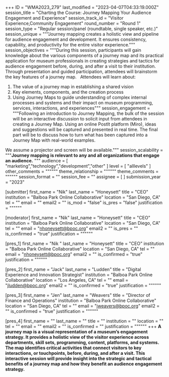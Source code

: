 +++
ID = "WMA2023_279"
last_modified = "2023-04-07T04:33:19.000Z"
session_title = "Charting the Course: Journey Mapping Your Audience Engagement and Experience"
session_track_id = "Visitor Experience,Community Engagement"
round_number = "Round 1"
session_type = "Regular session/panel (roundtable, single speaker, etc.)"
session_unique = """Journey mapping creates a holistic view and pipeline for audience engagement and development. It ensures consistency, capability, and productivity for the entire visitor experience."""
session_objectives = """During this session, participants will gain knowledge about the various components of a journey map and its practical application for museum professionals in creating strategies and tactics for audience engagement before, during, and after a visit to their institution.  Through presentation and guided participation, attendees will brainstorm the key features of a journey map.
 
Attendees will learn about:
1. The value of a journey map in establishing a shared vision 
2. Key elements, components, and the creation process
3. Using Journey Maps to guide understanding of complex internal processes and systems and their impact on museum programming, services, interactions, and experiences"""
session_engagement = """Following an introduction to Journey Mapping, the bulk of the session will be an interactive discussion to solicit input from attendees in creating a Journey Map. Using an online PostIt platform (Miro), ideas and suggestions will be captured and presented in real time. The final part will be to discuss how to turn what has been captured into a Journey Map with real-world examples.

We assume a projector and screen will be available."""
session_scalability = """**Journey mapping is relevant to any and all organizations that engage an audience.**
"""
audience = [ "marketing","technology","development","other" ]
level = [ "alllevels" ]
other_comments = """"""
theme_relationship = """"""
theme_comments = """"""
session_format = ""
session_fee = ""
assignee = [  ]
submission_year = "2023"

[submitter]
first_name = "Nik"
last_name = "Honeysett"
title = "CEO"
institution = "Balboa Park Online Collaborative"
location = "San Diego, CA"
tel = ""
email = ""
email2 = ""
is_mod = "false"
is_pres = "false"
justification = """"""

[moderator]
first_name = "Nik"
last_name = "Honeysett"
title = "CEO"
institution = "Balboa Park Online Collaborative"
location = "San Diego, CA"
tel = ""
email = "nhoneysett@bpoc.org"
email2 = ""
is_pres = ""
is_confirmed = "true"
justification = """"""

[pres_1]
first_name = "Nik "
last_name = "Honeysett"
title = "CEO"
institution = "Balboa Park Online Collaborative"
location = "San Diego, CA"
tel = ""
email = "nhoneysett@bpoc.org"
email2 = ""
is_confirmed = "true"
justification = """"""

[pres_2]
first_name = "Jack"
last_name = "Ludden"
title = "Digital Experience and Innovation Strategist"
institution = "Balboa Park Online Collaborative"
location = "Los Angeles, CA"
tel = ""
email = "jludden@bpoc.org"
email2 = ""
is_confirmed = "true"
justification = """"""

[pres_3]
first_name = "Jen"
last_name = "Weavers"
title = "Director of Finance and Operations"
institution = "Balboa Park Online Collaborative"
location = "San Diego, CA"
tel = ""
email = "jweavers@bpoc.org"
email2 = ""
is_confirmed = "true"
justification = """"""

[pres_4]
first_name = ""
last_name = ""
title = ""
institution = ""
location = ""
tel = ""
email = ""
email2 = ""
is_confirmed = ""
justification = """"""
+++
**A journey map is a visual representation of a museum’s engagement strategy. It provides a holistic view of the visitor experience across departments, skill sets, programming, content, platforms, and systems. The map identifies critical activities that connect visitors to key interactions, or touchpoints, before, during, and after a visit. This interactive session will provide insight into the strategic and tactical benefits of a journey map and how they benefit an audience engagement strategy.**
